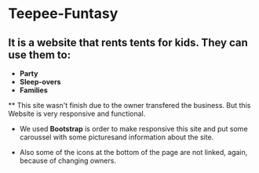 # Teepee-Funtasy


## It is a website that rents tents for kids. They can use them to:

* __Party__
* __Sleep-overs__
* __Families__

** This site wasn't finish due to  the owner transfered the business. But this Website is very responsive and functional.

* We used **Bootstrap** is order to make responsive this site and put some caroussel with some picturesand information about the site. 

* Also some of the icons at the bottom of the page are not linked, again, because of changing owners.



